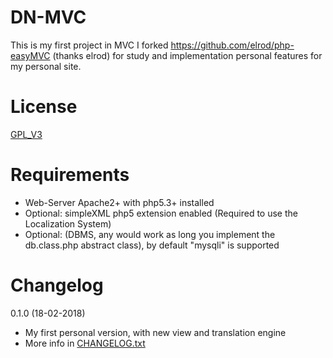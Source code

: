 DN-MVC
==============
This is my first project in MVC
I forked https://github.com/elrod/php-easyMVC (thanks elrod) for study and implementation personal features for my personal site.


License 
==============
[GPL_V3](LICENSE)

Requirements
==============

- Web-Server Apache2+ with php5.3+ installed
- Optional: simpleXML php5 extension enabled (Required to use the Localization System)
- Optional: (DBMS, any would work as long you implement the db.class.php abstract class), by default "mysqli" is supported


Changelog
==============
0.1.0 (18-02-2018)
- My first personal version, with new view and translation engine
- More info in [CHANGELOG.txt](CHANGELOG.txt)

